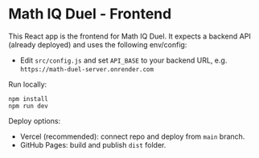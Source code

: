 # Math IQ Duel - Frontend

This React app is the frontend for Math IQ Duel. It expects a backend API (already deployed) and uses the following env/config:

- Edit `src/config.js` and set `API_BASE` to your backend URL, e.g. `https://math-duel-server.onrender.com`

Run locally:
```
npm install
npm run dev
```

Deploy options:
- Vercel (recommended): connect repo and deploy from `main` branch.
- GitHub Pages: build and publish `dist` folder.
